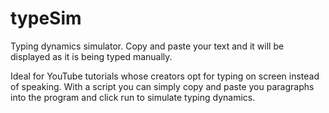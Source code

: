 # typeSim
Typing dynamics simulator. Copy and paste your text and it will be displayed as it is being typed manually.

Ideal for YouTube tutorials whose creators opt for typing on screen instead of speaking. With a script you can simply copy and paste you paragraphs into the program and click run to simulate typing dynamics.
